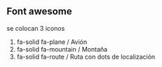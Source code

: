 ## Font awesome

se colocan 3 iconos 

1. fa-solid fa-plane / Avión
2. fa-solid fa-mountain / Montaña
3. fa-solid fa-route / Ruta con dots de localización